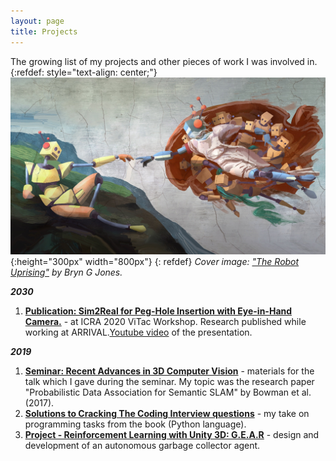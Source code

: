 ```yaml
---
layout: page
title: Projects
--- 
```

The growing list of my projects and other pieces of work I was involved in.  
{:refdef: style="text-align: center;"}
![My Image](/assets/e1aa5101d18cc5ed9e9b22670c7794b9_original.jpg){:height="300px" width="800px"}
{: refdef}
<em>Cover image: ["The Robot Uprising"](https://www.kickstarter.com/projects/bryngjones/the-robot-uprising) by Bryn G Jones.</em>

<em>__2030__</em>
1. [__Publication: Sim2Real for Peg-Hole Insertion with Eye-in-Hand Camera.__](http://wordpress.csc.liv.ac.uk/smartlab/wp-content/uploads/sites/5/2020/05/ICRA2020ViTac_paper_2.pdf) - at ICRA 2020 ViTac Workshop. Research published while working at ARRIVAL.[Youtube video](https://www.youtube.com/watch?v=qOtFIL3aHDg) of the presentation.


<em>__2019__</em>
1. [__Seminar: Recent Advances in 3D Computer Vision__](https://github.com/dtransposed/TUM-3D_CV-Seminar) - materials for the talk which I gave during the seminar. My topic was the research paper "Probabilistic Data Association for Semantic SLAM" by Bowman et al. (2017).
2. [__Solutions to Cracking The Coding Interview questions__](https://github.com/dtransposed/Cracking-The-Coding-Interview) - my take on programming tasks from the book (Python language). 
3. [__Project - Reinforcement Learning with Unity 3D: G.E.A.R__](https://dtransposed.github.io/blog/GEAR) - design and development of an autonomous garbage collector agent.
